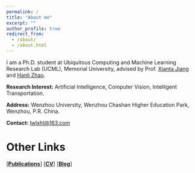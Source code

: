 ```yaml
---
permalink: /
title: "About me"
excerpt: ""
author_profile: true
redirect_from: 
  - /about/
  - /about.html
---
```



I am a Ph.D. student at Ubiquitous Computing and Machine Learning Research Lab (UCML), Memorial University, advised by Prof. [Xianta Jiang](http://www.cs.mun.ca/~xiantaj/) and  [Hanli Zhao](http://i3s.wzu.edu.cn/info/1104/1183.htm). 

**Research Interest:** Artificial Intelligence, Computer Vision, Intelligent Transportation.

**Address:** Wenzhou University, Wenzhou Chashan Higher Education Park, Wenzhou, P.R. China.

**Contact:** lwlxhl@163.com





# Other Links
[[**Publications**](https://longlongaaago.github.io/publications/)]   [[**CV**](https://longlongaaago.github.io/cv/)]   [[**Blog**](https://blog.csdn.net/Willen_?spm=1000.2115.3001.5343)]
